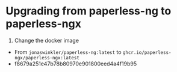 # Upgrading from paperless-ng to paperless-ngx

1. Change the docker image 
  - From `jonaswinkler/paperless-ng:latest` to `ghcr.io/paperless-ngx/paperless-ngx:latest`
  - f8679a251e47b78b80970e901800eed4a4f19b95
